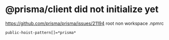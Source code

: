 # @prisma/client did not initialize yet

https://github.com/prisma/prisma/issues/21194
root non workspace .npmrc

```
public-hoist-pattern[]=*prisma*
```
